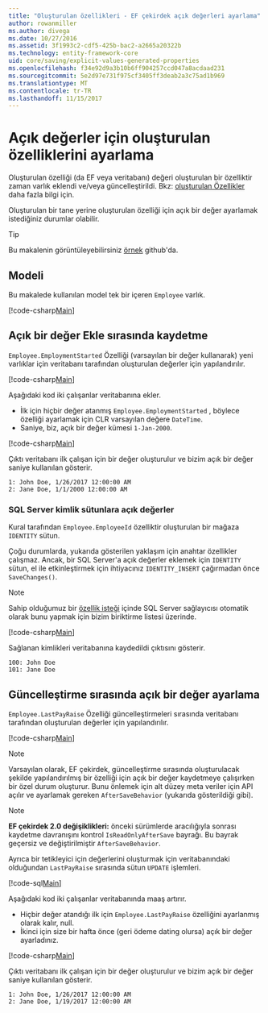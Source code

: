 ```yaml
---
title: "Oluşturulan özellikleri - EF çekirdek açık değerleri ayarlama"
author: rowanmiller
ms.author: divega
ms.date: 10/27/2016
ms.assetid: 3f1993c2-cdf5-425b-bac2-a2665a20322b
ms.technology: entity-framework-core
uid: core/saving/explicit-values-generated-properties
ms.openlocfilehash: f34e92d9a3b10b6ff904257ccd047a8acdaad231
ms.sourcegitcommit: 5e2d97e731f975cf3405ff3deab2a3c75ad1b969
ms.translationtype: MT
ms.contentlocale: tr-TR
ms.lasthandoff: 11/15/2017
---
```

# <a name="setting-explicit-values-for-generated-properties"></a>Açık değerler için oluşturulan özelliklerini ayarlama

Oluşturulan özelliği (da EF veya veritabanı) değeri oluşturulan bir özelliktir zaman varlık eklendi ve/veya güncelleştirildi. Bkz: [oluşturulan Özellikler](../modeling/generated-properties.md) daha fazla bilgi için.

Oluşturulan bir tane yerine oluşturulan özelliği için açık bir değer ayarlamak istediğiniz durumlar olabilir.

> [!TIP]  
> Bu makalenin görüntüleyebilirsiniz [örnek](https://github.com/aspnet/EntityFramework.Docs/tree/master/samples/core/Saving/Saving/ExplicitValuesGenerateProperties/) github'da.

## <a name="the-model"></a>Modeli

Bu makalede kullanılan model tek bir içeren `Employee` varlık.

[!code-csharp[Main](../../../samples/core/Saving/Saving/ExplicitValuesGenerateProperties/Employee.cs#Sample)]

## <a name="saving-an-explicit-value-during-add"></a>Açık bir değer Ekle sırasında kaydetme

`Employee.EmploymentStarted` Özelliği (varsayılan bir değer kullanarak) yeni varlıklar için veritabanı tarafından oluşturulan değerler için yapılandırılır.

[!code-csharp[Main](../../../samples/core/Saving/Saving/ExplicitValuesGenerateProperties/EmployeeContext.cs#EmploymentStarted)]

Aşağıdaki kod iki çalışanlar veritabanına ekler.
* İlk için hiçbir değer atanmış `Employee.EmploymentStarted` , böylece özelliği ayarlamak için CLR varsayılan değere `DateTime`.
* Saniye, biz, açık bir değer kümesi `1-Jan-2000`.

[!code-csharp[Main](../../../samples/core/Saving/Saving/ExplicitValuesGenerateProperties/Sample.cs#EmploymentStarted)]

Çıktı veritabanı ilk çalışan için bir değer oluşturulur ve bizim açık bir değer saniye kullanılan gösterir.

``` Console
1: John Doe, 1/26/2017 12:00:00 AM
2: Jane Doe, 1/1/2000 12:00:00 AM
```

### <a name="explicit-values-into-sql-server-identity-columns"></a>SQL Server kimlik sütunlara açık değerler

Kural tarafından `Employee.EmployeeId` özelliktir oluşturulan bir mağaza `IDENTITY` sütun.

Çoğu durumlarda, yukarıda gösterilen yaklaşım için anahtar özellikler çalışmaz. Ancak, bir SQL Server'a açık değerler eklemek için `IDENTITY` sütun, el ile etkinleştirmek için ihtiyacınız `IDENTITY_INSERT` çağırmadan önce `SaveChanges()`.

> [!NOTE]  
> Sahip olduğumuz bir [özellik isteği](https://github.com/aspnet/EntityFramework/issues/703) içinde SQL Server sağlayıcısı otomatik olarak bunu yapmak için bizim biriktirme listesi üzerinde.

[!code-csharp[Main](../../../samples/core/Saving/Saving/ExplicitValuesGenerateProperties/Sample.cs#EmployeeId)]

Sağlanan kimlikleri veritabanına kaydedildi çıktısını gösterir.

``` Console
100: John Doe
101: Jane Doe
```

## <a name="setting-an-explicit-value-during-update"></a>Güncelleştirme sırasında açık bir değer ayarlama

`Employee.LastPayRaise` Özelliği güncelleştirmeleri sırasında veritabanı tarafından oluşturulan değerler için yapılandırılır.

[!code-csharp[Main](../../../samples/core/Saving/Saving/ExplicitValuesGenerateProperties/EmployeeContext.cs#LastPayRaise)]

> [!NOTE]  
> Varsayılan olarak, EF çekirdek, güncelleştirme sırasında oluşturulacak şekilde yapılandırılmış bir özelliği için açık bir değer kaydetmeye çalışırken bir özel durum oluşturur. Bunu önlemek için alt düzey meta veriler için API açılır ve ayarlamak gereken `AfterSaveBehavior` (yukarıda gösterildiği gibi).

> [!NOTE]  
> **EF çekirdek 2.0 değişiklikleri:** önceki sürümlerde aracılığıyla sonrası kaydetme davranışını kontrol `IsReadOnlyAfterSave` bayrağı. Bu bayrak geçersiz ve değiştirilmiştir `AfterSaveBehavior`.

Ayrıca bir tetikleyici için değerlerini oluşturmak için veritabanındaki olduğundan `LastPayRaise` sırasında sütun `UPDATE` işlemleri.

[!code-sql[Main](../../../samples/core/Saving/Saving/ExplicitValuesGenerateProperties/employee_UPDATE.sql)]

Aşağıdaki kod iki çalışanlar veritabanında maaş artırır.
* Hiçbir değer atandığı ilk için `Employee.LastPayRaise` özelliğini ayarlanmış olarak kalır, null.
* İkinci için size bir hafta önce (geri ödeme dating olursa) açık bir değer ayarladınız.

[!code-csharp[Main](../../../samples/core/Saving/Saving/ExplicitValuesGenerateProperties/Sample.cs#LastPayRaise)]

Çıktı veritabanı ilk çalışan için bir değer oluşturulur ve bizim açık bir değer saniye kullanılan gösterir.

``` Console
1: John Doe, 1/26/2017 12:00:00 AM
2: Jane Doe, 1/19/2017 12:00:00 AM
```
